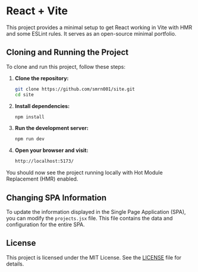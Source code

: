 # React + Vite
This project provides a minimal setup to get React working in Vite with HMR and some ESLint rules. It serves as an open-source minimal portfolio.

## Cloning and Running the Project

To clone and run this project, follow these steps:

1. **Clone the repository:**

    ```sh
    git clone https://github.com/smrn001/site.git
    cd site
    ```

2. **Install dependencies:**

    ```sh
    npm install
    ```

3. **Run the development server:**

    ```sh
    npm run dev
    ```

4. **Open your browser and visit:**

    ```sh
    http://localhost:5173/
    ```

You should now see the project running locally with Hot Module Replacement (HMR) enabled.

## Changing SPA Information

To update the information displayed in the Single Page Application (SPA), you can modify the `projects.jsx` file. This file contains the data and configuration for the entire SPA.

## License

This project is licensed under the MIT License. See the [LICENSE](LICENSE) file for details.

